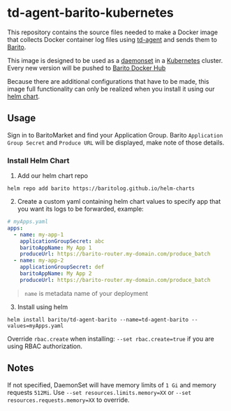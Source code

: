 # td-agent-barito-kubernetes

This repository contains the source files needed to make a Docker image that collects Docker container log files using [td-agent](http://www.fluentd.org/) and sends them to [Barito](https://github.com/BaritoLog/).

This image is designed to be used as a [daemonset](http://kubernetes.io/docs/admin/daemons) in a [Kubernetes](https://github.com/kubernetes/kubernetes) cluster. Every new version will be pushed to [Barito Docker Hub](https://hub.docker.com/r/barito/td-agent-barito-kubernetes/)

Because there are additional configurations that have to be made, this image full functionality can only be realized when you install it using our [helm chart](https://github.com/BaritoLog/helm-charts).

## Usage

Sign in to BaritoMarket and find your Application Group. Barito `Application Group Secret` and `Produce URL` will be displayed, make note of those details.

### Install Helm Chart

1. Add our helm chart repo
```shell
helm repo add barito https://baritolog.github.io/helm-charts
```

2. Create a custom yaml containing helm chart values to specify app that you want its logs to be forwarded, example:
```yaml
# myApps.yaml
apps:
  - name: my-app-1
    applicationGroupSecret: abc
    baritoAppName: My App 1
    produceUrl: https://barito-router.my-domain.com/produce_batch
  - name: my-app-2
    applicationGroupSecret: def
    baritoAppName: My App 2
    produceUrl: https://barito-router.my-domain.com/produce_batch
```

> `name` is metadata name of your deployment

3. Install using helm
```shell
helm install barito/td-agent-barito --name=td-agent-barito --values=myApps.yaml
```

Override `rbac.create` when installing: `--set rbac.create=true` if you are using RBAC authorization.

## Notes

If not specified, DaemonSet will have memory limits of `1 Gi` and memory requests `512Mi`. Use `--set resources.limits.memory=XX` or `--set resources.requests.memory=XX` to override.
